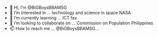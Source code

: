 - 👋 Hi, I’m @BiGBoysBBAMSG
- 👀 I’m interested in ... technology and science in space NASA 
- 🌱 I’m currently learning ... ICT fax 
- 💞️ I’m looking to collaborate on ... Commission on Population Philippines
- 📫 How to reach me ... @BiGBoysBBAMSG...

<!---
BiGBoysBBAMSG/BiGBoysBBAMSG is a ✨ special ✨ repository because its `README.md` (this file) appears on your GitHub profile.
You can click the Preview link to take a look at your changes.
--->
